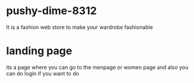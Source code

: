 # pushy-dime-8312
It is a fashion web store to make your wardrobe fashionable
<br>

# landing page
its a page where you can go to the menpage or women page and also you can do login if you want to do
